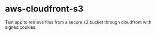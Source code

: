 # aws-cloudfront-s3
Test app to retrieve files from a secure s3 bucket through cloudfront with signed cookies.
